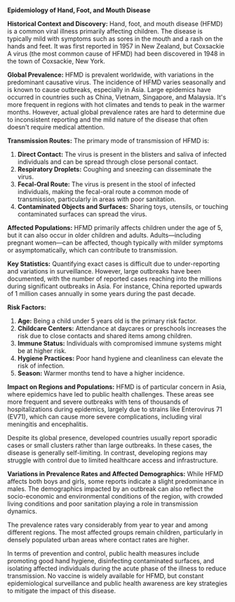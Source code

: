 **Epidemiology of Hand, Foot, and Mouth Disease**

**Historical Context and Discovery:**
Hand, foot, and mouth disease (HFMD) is a common viral illness primarily affecting children. The disease is typically mild with symptoms such as sores in the mouth and a rash on the hands and feet. It was first reported in 1957 in New Zealand, but Coxsackie A virus (the most common cause of HFMD) had been discovered in 1948 in the town of Coxsackie, New York.

**Global Prevalence:**
HFMD is prevalent worldwide, with variations in the predominant causative virus. The incidence of HFMD varies seasonally and is known to cause outbreaks, especially in Asia. Large epidemics have occurred in countries such as China, Vietnam, Singapore, and Malaysia. It's more frequent in regions with hot climates and tends to peak in the warmer months. However, actual global prevalence rates are hard to determine due to inconsistent reporting and the mild nature of the disease that often doesn't require medical attention.

**Transmission Routes:**
The primary mode of transmission of HFMD is:

1. **Direct Contact:** The virus is present in the blisters and saliva of infected individuals and can be spread through close personal contact.
2. **Respiratory Droplets:** Coughing and sneezing can disseminate the virus.
3. **Fecal-Oral Route:** The virus is present in the stool of infected individuals, making the fecal-oral route a common mode of transmission, particularly in areas with poor sanitation.
4. **Contaminated Objects and Surfaces:** Sharing toys, utensils, or touching contaminated surfaces can spread the virus.

**Affected Populations:**
HFMD primarily affects children under the age of 5, but it can also occur in older children and adults. Adults—including pregnant women—can be affected, though typically with milder symptoms or asymptomatically, which can contribute to transmission.

**Key Statistics:**
Quantifying exact cases is difficult due to under-reporting and variations in surveillance. However, large outbreaks have been documented, with the number of reported cases reaching into the millions during significant outbreaks in Asia. For instance, China reported upwards of 1 million cases annually in some years during the past decade.

**Risk Factors:**
1. **Age:** Being a child under 5 years old is the primary risk factor.
2. **Childcare Centers:** Attendance at daycares or preschools increases the risk due to close contacts and shared items among children.
3. **Immune Status:** Individuals with compromised immune systems might be at higher risk.
4. **Hygiene Practices:** Poor hand hygiene and cleanliness can elevate the risk of infection.
5. **Season:** Warmer months tend to have a higher incidence.

**Impact on Regions and Populations:**
HFMD is of particular concern in Asia, where epidemics have led to public health challenges. These areas see more frequent and severe outbreaks with tens of thousands of hospitalizations during epidemics, largely due to strains like Enterovirus 71 (EV71), which can cause more severe complications, including viral meningitis and encephalitis. 

Despite its global presence, developed countries usually report sporadic cases or small clusters rather than large outbreaks. In these cases, the disease is generally self-limiting. In contrast, developing regions may struggle with control due to limited healthcare access and infrastructure.

**Variations in Prevalence Rates and Affected Demographics:**
While HFMD affects both boys and girls, some reports indicate a slight predominance in males. The demographics impacted by an outbreak can also reflect the socio-economic and environmental conditions of the region, with crowded living conditions and poor sanitation playing a role in transmission dynamics.

The prevalence rates vary considerably from year to year and among different regions. The most affected groups remain children, particularly in densely populated urban areas where contact rates are higher. 

In terms of prevention and control, public health measures include promoting good hand hygiene, disinfecting contaminated surfaces, and isolating affected individuals during the acute phase of the illness to reduce transmission. No vaccine is widely available for HFMD, but constant epidemiological surveillance and public health awareness are key strategies to mitigate the impact of this disease.